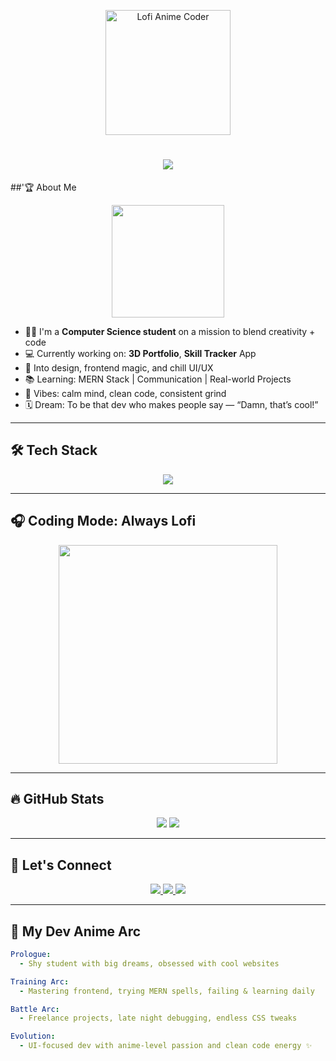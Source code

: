 <!-- Lofi Anime Header -->
<p align="center">
  <img src="https://i.pinimg.com/originals/c0/7a/0e/c07a0e54601516dbf8b399832636507a.gif" width="200" alt="Lofi Anime Coder" />
</p>

<h1 align="center">
  <img src="https://readme-typing-svg.herokuapp.com?font=Fira+Code&weight=700&pause=100&color=F5EEDD&center=true&vCenter=true&width=435&lines=HI!+I'm+Abhiraj+Jaiswal+%F0%9F%91%8B;Frontend+Dev+%7C+Chill+Coder;Welcome+to+my+tech+universe+%F0%9F%8C%8C" />
</h1>



 ##'🏆 About Me

<p align="center">
  <img src="https://i.pinimg.com/736x/ca/d8/ff/cad8ff2f7ba3a2711cc7dbfbc3abb99d.jpg" width="180"  />
</p>

- 👨‍💻 I'm a **Computer Science student** on a mission to blend creativity + code  
- 💻 Currently working on: **3D Portfolio**, **Skill Tracker** App  
- 🎨 Into design, frontend magic, and chill UI/UX  
- 📚 Learning: MERN Stack | Communication | Real-world Projects  
- 🧠 Vibes: calm mind, clean code, consistent grind  
- 🗓️ Dream: To be that dev who makes people say — “Damn, that’s cool!”

---

## 🛠️ Tech Stack

<p align="center">
  <img src="https://skillicons.dev/icons?i=html,css,js,react,nodejs,express,mongodb,tailwind,cpp,java,figma,git,github,vscode" />
</p>

---

## 🎧 Coding Mode: Always Lofi

<p align="center">
  <img src="https://i.pinimg.com/originals/90/70/32/9070324cdfc07c68d60eed0c39e77573.gif" width="350" />
</p>

---

## 🔥 GitHub Stats

<p align="center">
  <img src="https://github-readme-stats.vercel.app/api?username=AbhirajJaiswal&show_icons=true&theme=tokyonight&hide_border=true&border_radius=15" />
  <img src="https://github-readme-streak-stats.herokuapp.com/?user=AbhirajJaiswal&theme=tokyonight&hide_border=true&border_radius=15" />
</p>

---

## 📱 Let's Connect

<p align="center">
  <a href="https://www.instagram.com/abhiraj.codes/" target="_blank">
    <img src="https://img.shields.io/badge/Instagram-%23E1306C.svg?style=for-the-badge&logo=instagram&logoColor=white"/>
  </a>
  <a href="https://www.linkedin.com/in/abhirajjaiswal/" target="_blank">
    <img src="https://img.shields.io/badge/LinkedIn-%230077B5.svg?style=for-the-badge&logo=linkedin&logoColor=white"/>
  </a>
  <a href="mailto:abhiraj.dev01@gmail.com">
    <img src="https://img.shields.io/badge/Gmail-D14836?style=for-the-badge&logo=gmail&logoColor=white"/>
  </a>
</p>

---

## 🧠 My Dev Anime Arc

```yaml
Prologue: 
  - Shy student with big dreams, obsessed with cool websites

Training Arc:
  - Mastering frontend, trying MERN spells, failing & learning daily

Battle Arc:
  - Freelance projects, late night debugging, endless CSS tweaks

Evolution:
  - UI-focused dev with anime-level passion and clean code energy ✨
